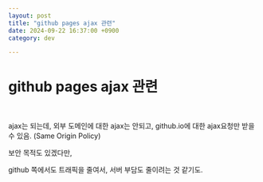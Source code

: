 ```yaml
---
layout: post
title: "github pages ajax 관련"
date: 2024-09-22 16:37:00 +0900
category: dev

---
```


# github pages ajax 관련
<br>

ajax는 되는데,
외부 도메인에 대한 ajax는 안되고,
github.io에 대한 ajax요청만 받을 수 있음.
(Same Origin Policy)

보안 목적도 있겠다만,

github 쪽에서도 트래픽을 줄여서,
서버 부담도 줄이려는 것 같기도.